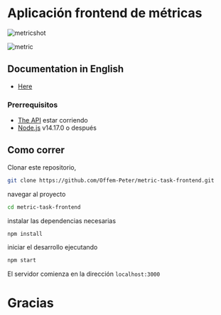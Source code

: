 # Aplicación frontend de métricas

![metricshot](https://user-images.githubusercontent.com/32823698/140985582-d35ee684-e031-42f2-887f-16b54ca68c17.png)

![metric](https://user-images.githubusercontent.com/32823698/140985415-7b5ec2e6-1aff-4843-a981-bc63758fcf02.png)

## Documentation in English

- [Here](https://github.com/Offem-Peter/metric-task-frontend/blob/main/README.md)

### Prerrequisitos

- [The API](https://github.com/Offem-Peter/metrics-task-api) estar corriendo
- [Node.js](https://nodejs.org/en/) v14.17.0 o después

## Como correr

Clonar este repositorio,

```sh
git clone https://github.com/Offem-Peter/metric-task-frontend.git
```

navegar al proyecto

```sh
cd metric-task-frontend
```

instalar las dependencias necesarias

```sh
npm install
```

iniciar el desarrollo ejecutando

```sh
npm start
```

El servidor comienza en la dirección `localhost:3000`

# Gracias
